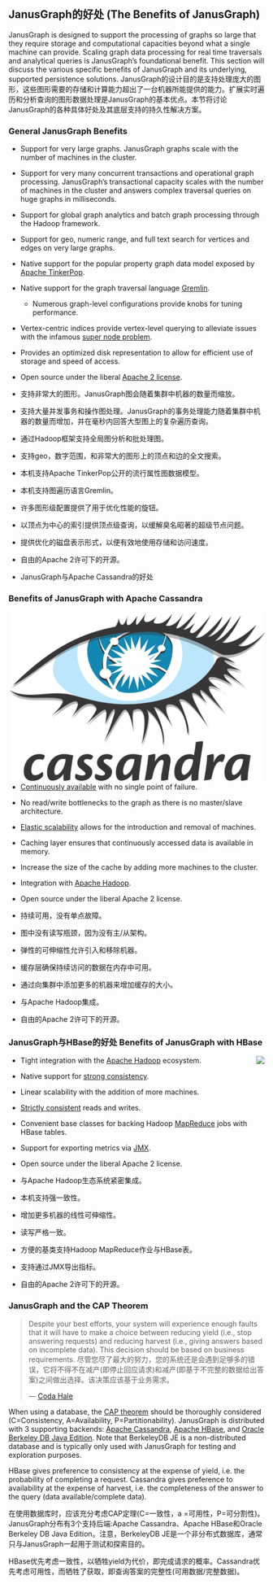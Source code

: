 ## JanusGraph的好处 (The Benefits of JanusGraph)

JanusGraph is designed to support the processing of graphs so large that
they require storage and computational capacities beyond what a single
machine can provide. Scaling graph data processing for real time
traversals and analytical queries is JanusGraph’s foundational benefit.
This section will discuss the various specific benefits of JanusGraph
and its underlying, supported persistence solutions.
JanusGraph的设计目的是支持处理庞大的图形，这些图形需要的存储和计算能力超出了一台机器所能提供的能力。扩展实时遍历和分析查询的图形数据处理是JanusGraph的基本优点。本节将讨论JanusGraph的各种具体好处及其底层支持的持久性解决方案。

### General JanusGraph Benefits

- Support for very large graphs. JanusGraph graphs scale with the
    number of machines in the cluster.
- Support for very many concurrent transactions and operational graph
    processing. JanusGraph’s transactional capacity scales with the
    number of machines in the cluster and answers complex traversal
    queries on huge graphs in milliseconds.
- Support for global graph analytics and batch graph processing
    through the Hadoop framework.
- Support for geo, numeric range, and full text search for vertices
    and edges on very large graphs.
- Native support for the popular property graph data model exposed by
    [Apache TinkerPop](https://tinkerpop.apache.org/).
- Native support for the graph traversal language
    [Gremlin](https://tinkerpop.apache.org/gremlin.html).
  - Numerous graph-level configurations provide knobs for tuning
    performance.
- Vertex-centric indices provide vertex-level querying to alleviate
    issues with the infamous [super node problem](http://thinkaurelius.com/2012/10/25/a-solution-to-the-supernode-problem/).
- Provides an optimized disk representation to allow for efficient use
    of storage and speed of access.
- Open source under the liberal [Apache 2 license](https://en.wikipedia.org/wiki/Apache_License).

- 支持非常大的图形。JanusGraph图会随着集群中机器的数量而缩放。
- 支持大量并发事务和操作图处理。JanusGraph的事务处理能力随着集群中机器的数量而增加，并在毫秒内回答大型图上的复杂遍历查询。
- 通过Hadoop框架支持全局图分析和批处理图。
- 支持geo，数字范围，和非常大的图形上的顶点和边的全文搜索。
- 本机支持Apache TinkerPop公开的流行属性图数据模型。
- 本机支持图遍历语言Gremlin。
- 许多图形级配置提供了用于优化性能的旋钮。
- 以顶点为中心的索引提供顶点级查询，以缓解臭名昭著的超级节点问题。
- 提供优化的磁盘表示形式，以便有效地使用存储和访问速度。
- 自由的Apache 2许可下的开源。
- JanusGraph与Apache Cassandra的好处

### Benefits of JanusGraph with Apache Cassandra

<div style="float: right;">
    <img src="../images/cassandra-logo.svg">
</div>

-   [Continuously available](https://en.wikipedia.org/wiki/Continuous_availability)
    with no single point of failure.
-   No read/write bottlenecks to the graph as there is no master/slave
    architecture.

-   [Elastic scalability](https://en.wikipedia.org/wiki/Elastic_computing) allows
    for the introduction and removal of machines.
-   Caching layer ensures that continuously accessed data is available
    in memory.
-   Increase the size of the cache by adding more machines to the
    cluster.
-   Integration with [Apache Hadoop](https://hadoop.apache.org/).
-   Open source under the liberal Apache 2 license.


- 持续可用，没有单点故障。
- 图中没有读写瓶颈，因为没有主/从架构。
- 弹性的可伸缩性允许引入和移除机器。
- 缓存层确保持续访问的数据在内存中可用。
- 通过向集群中添加更多的机器来增加缓存的大小。
- 与Apache Hadoop集成。
- 自由的Apache 2许可下的开源。


### JanusGraph与HBase的好处 Benefits of JanusGraph with HBase

<div style="float: right;">
    <img src="https://hbase.apache.org/images/hbase_logo.png">
</div>

-   Tight integration with the [Apache Hadoop](https://hadoop.apache.org/) ecosystem.
-   Native support for [strong consistency](https://en.wikipedia.org/wiki/Strong_consistency).
-   Linear scalability with the addition of more machines.
-   [Strictly consistent](https://en.wikipedia.org/wiki/Strict_consistency) reads and writes.
-   Convenient base classes for backing Hadoop
    [MapReduce](https://en.wikipedia.org/wiki/MapReduce) jobs with HBase
    tables.
-   Support for exporting metrics via
    [JMX](https://en.wikipedia.org/wiki/Java_Management_Extensions).
-   Open source under the liberal Apache 2 license.

- 与Apache Hadoop生态系统紧密集成。
- 本机支持强一致性。
- 增加更多机器的线性可伸缩性。
- 读写严格一致。
- 方便的基类支持Hadoop MapReduce作业与HBase表。
- 支持通过JMX导出指标。
- 自由的Apache 2许可下的开源。

### JanusGraph and the CAP Theorem

> Despite your best efforts, your system will experience enough faults
> that it will have to make a choice between reducing yield (i.e., stop
> answering requests) and reducing harvest (i.e., giving answers based
> on incomplete data). This decision should be based on business
> requirements.
> 尽管您尽了最大的努力，您的系统还是会遇到足够多的错误，它将不得不在减产(即停止回应请求)和减产(即基于不完整的数据给出答案)之间做出选择。该决策应该基于业务需求。
>
> —  [Coda Hale](https://codahale.com/you-cant-sacrifice-partition-tolerance)

When using a database, the [CAP theorem](https://en.wikipedia.org/wiki/CAP_theorem) should be thoroughly
considered (C=Consistency, A=Availability, P=Partitionability).
JanusGraph is distributed with 3 supporting backends: [Apache Cassandra](https://cassandra.apache.org/),
 [Apache HBase](https://hbase.apache.org/), and [Oracle Berkeley DB Java Edition](https://www.oracle.com/technetwork/database/berkeleydb/overview/index-093405.html).
Note that BerkeleyDB JE is a non-distributed database and is typically
only used with JanusGraph for testing and exploration purposes.

HBase gives preference to consistency at the expense of yield, i.e. the
probability of completing a request. Cassandra gives preference to
availability at the expense of harvest, i.e. the completeness of the
answer to the query (data available/complete data).

在使用数据库时，应该充分考虑CAP定理(C=一致性，a =可用性，P=可分割性)。JanusGraph分布有3个支持后端:Apache Cassandra、Apache HBase和Oracle Berkeley DB Java Edition。注意，BerkeleyDB JE是一个非分布式数据库，通常只与JanusGraph一起用于测试和探索目的。

HBase优先考虑一致性，以牺牲yield为代价，即完成请求的概率。Cassandra优先考虑可用性，而牺牲了获取，即查询答案的完整性(可用数据/完整数据)。
